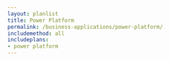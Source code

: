 ```yaml
---
layout: planlist
title: Power Platform
permalink: /business-applications/power-platform/
includemethod: all
includeplans:
- power platform
---
```

